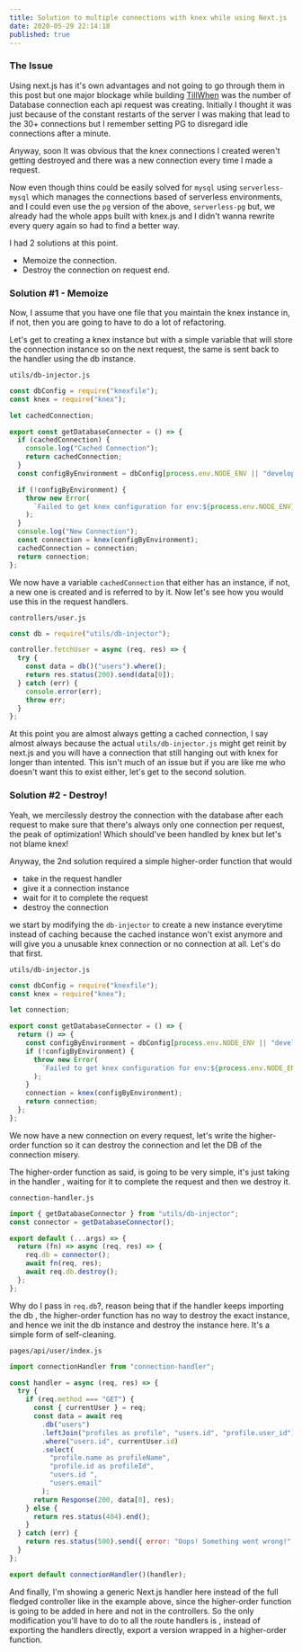 ```yaml
---
title: Solution to multiple connections with knex while using Next.js
date: 2020-05-29 22:14:18
published: true
---
```


### The Issue

Using next.js has it's own advantages and not going to go through them in this
post but one major blockage while building
[TillWhen](https://tillwhen.barelyhuman.dev) was the number of Database
connection each api request was creating. Initially I thought it was just
because of the constant restarts of the server I was making that lead to the 30+
connections but I remember setting PG to disregard idle connections after a
minute.

Anyway, soon It was obvious that the knex connections I created weren't getting
destroyed and there was a new connection every time I made a request.

Now even though thins could be easily solved for `mysql` using
`serverless-mysql` which manages the connections based of serverless
environments, and I could even use the `pg` version of the above,
`serverless-pg` but, we already had the whole apps built with knex.js and I
didn't wanna rewrite every query again so had to find a better way.

I had 2 solutions at this point.

- Memoize the connection.
- Destroy the connection on request end.

### Solution #1 - Memoize

Now, I assume that you have one file that you maintain the knex instance in, if
not, then you are going to have to do a lot of refactoring.

Let's get to creating a knex instance but with a simple variable that will store
the connection instance so on the next request, the same is sent back to the
handler using the db instance.

`utils/db-injector.js`

```js
const dbConfig = require("knexfile");
const knex = require("knex");

let cachedConnection;

export const getDatabaseConnector = () => {
  if (cachedConnection) {
    console.log("Cached Connection");
    return cachedConnection;
  }
  const configByEnvironment = dbConfig[process.env.NODE_ENV || "development"];

  if (!configByEnvironment) {
    throw new Error(
      `Failed to get knex configuration for env:${process.env.NODE_ENV}`
    );
  }
  console.log("New Connection");
  const connection = knex(configByEnvironment);
  cachedConnection = connection;
  return connection;
};
```

We now have a variable `cachedConnection` that either has an instance, if not, a
new one is created and is referred to by it. Now let's see how you would use
this in the request handlers.

`controllers/user.js`

```js
const db = require("utils/db-injector");

controller.fetchUser = async (req, res) => {
  try {
    const data = db()("users").where();
    return res.status(200).send(data[0]);
  } catch (err) {
    console.error(err);
    throw err;
  }
};
```

At this point you are almost always getting a cached connection, I say almost
always because the actual `utils/db-injector.js` might get reinit by next.js and
you will have a connection that still hanging out with knex for longer than
intented. This isn't much of an issue but if you are like me who doesn't want
this to exist either, let's get to the second solution.

### Solution #2 - Destroy!

Yeah, we mercilessly destroy the connection with the database after each request
to make sure that there's always only one connection per request, the peak of
optimization! Which should've been handled by knex but let's not blame knex!

Anyway, the 2nd solution required a simple higher-order function that would

- take in the request handler
- give it a connection instance
- wait for it to complete the request
- destroy the connection

we start by modifying the `db-injector` to create a new instance everytime
instead of caching because the cached instance won't exist anymore and will give
you a unusable knex connection or no connection at all. Let's do that first.

`utils/db-injector.js`

```js
const dbConfig = require("knexfile");
const knex = require("knex");

let connection;

export const getDatabaseConnector = () => {
  return () => {
    const configByEnvironment = dbConfig[process.env.NODE_ENV || "development"];
    if (!configByEnvironment) {
      throw new Error(
        `Failed to get knex configuration for env:${process.env.NODE_ENV}`
      );
    }
    connection = knex(configByEnvironment);
    return connection;
  };
};
```

We now have a new connection on every request, let's write the higher-order
function so it can destroy the connection and let the DB of the connection
misery.

The higher-order function as said, is going to be very simple, it's just taking
in the handler , waiting for it to complete the request and then we destroy it.

`connection-handler.js`

```js
import { getDatabaseConnector } from "utils/db-injector";
const connector = getDatabaseConnector();

export default (...args) => {
  return (fn) => async (req, res) => {
    req.db = connector();
    await fn(req, res);
    await req.db.destroy();
  };
};
```

Why do I pass in `req.db`?, reason being that if the handler keeps importing the
db , the higher-order function has no way to destroy the exact instance, and
hence we init the db instance and destroy the instance here. It's a simple form
of self-cleaning.

`pages/api/user/index.js`

```js
import connectionHandler from "connection-handler";

const handler = async (req, res) => {
  try {
    if (req.method === "GET") {
      const { currentUser } = req;
      const data = await req
        .db("users")
        .leftJoin("profiles as profile", "users.id", "profile.user_id")
        .where("users.id", currentUser.id)
        .select(
          "profile.name as profileName",
          "profile.id as profileId",
          "users.id ",
          "users.email"
        );
      return Response(200, data[0], res);
    } else {
      return res.status(404).end();
    }
  } catch (err) {
    return res.status(500).send({ error: "Oops! Something went wrong!" });
  }
};

export default connectionHandler()(handler);
```

And finally, I'm showing a generic Next.js handler here instead of the full
fledged controller like in the example above, since the higher-order function is
going to be added in here and not in the controllers. So the only modification
you'll have to do to all the route handlers is , instead of exporting the
handlers directly, export a version wrapped in a higher-order function.
